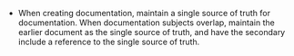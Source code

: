 - When creating documentation, maintain a single source of truth for documentation.  When documentation subjects overlap, maintain the earlier document as the single source of truth, and have the secondary include a reference to the single source of truth.